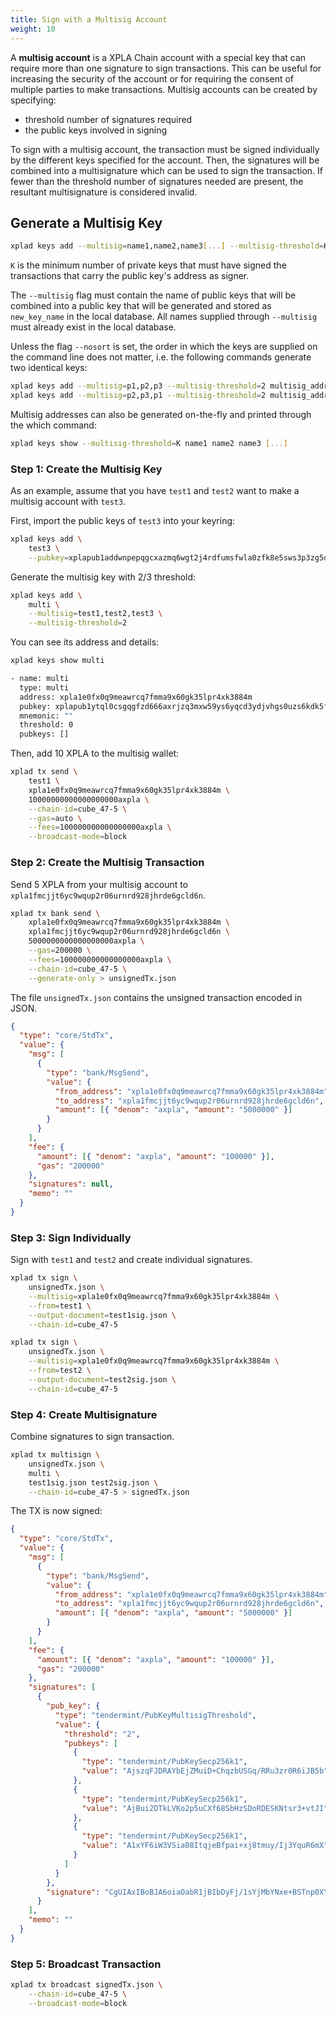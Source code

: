 ```yaml
---
title: Sign with a Multisig Account
weight: 10
---
```


A **multisig account** is a XPLA Chain account with a special key that can require more than one signature to sign transactions. This can be useful for increasing the security of the account or for requiring the consent of multiple parties to make transactions. Multisig accounts can be created by specifying:

- threshold number of signatures required
- the public keys involved in signing

To sign with a multisig account, the transaction must be signed individually by the different keys specified for the account. Then, the signatures will be combined into a multisignature which can be used to sign the transaction. If fewer than the threshold number of signatures needed are present, the resultant multisignature is considered invalid.

## Generate a Multisig Key

```bash
xplad keys add --multisig=name1,name2,name3[...] --multisig-threshold=K new_key_name
```

`K` is the minimum number of private keys that must have signed the transactions that carry the public key's address as signer.

The `--multisig` flag must contain the name of public keys that will be combined into a public key that will be generated and stored as `new_key_name` in the local database. All names supplied through `--multisig` must already exist in the local database.

Unless the flag `--nosort` is set, the order in which the keys are supplied on the command line does not matter, i.e. the following commands generate two identical keys:

```bash
xplad keys add --multisig=p1,p2,p3 --multisig-threshold=2 multisig_address
xplad keys add --multisig=p2,p3,p1 --multisig-threshold=2 multisig_address
```

Multisig addresses can also be generated on-the-fly and printed through the which command:

```bash
xplad keys show --multisig-threshold=K name1 name2 name3 [...]
```

### Step 1: Create the Multisig Key

As an example, assume that you have `test1` and `test2` want to make a multisig account with `test3`.

First, import the public keys of `test3` into your keyring:

```sh
xplad keys add \
    test3 \
    --pubkey=xplapub1addwnpepqgcxazmq6wgt2j4rdfumsfwla0zfk8e5sws3p3zg5dkm9007hmfysxas0u2
```

Generate the multisig key with 2/3 threshold:

```sh
xplad keys add \
    multi \
    --multisig=test1,test2,test3 \
    --multisig-threshold=2
```

You can see its address and details:

```sh
xplad keys show multi

- name: multi
  type: multi
  address: xpla1e0fx0q9meawrcq7fmma9x60gk35lpr4xk3884m
  pubkey: xplapub1ytql0csgqgfzd666axrjzq3mxw59ys6yqcd3ydjvhgs0uzs6kdk5fp4t73gmkl8t6y02yfq7tvfzd666axrjzq3sd69kp5usk492x6nehqjal67ynv0nfqapzrzy3gmdk27la0kjfqfzd666axrjzq6utqt639ka2j3xkncgk65dup06t297ccljmxhvhu3rmk92u3afjuyz9dg9
  mnemonic: ""
  threshold: 0
  pubkeys: []
```

Then, add 10 XPLA to the multisig wallet:

```bash
xplad tx send \
    test1 \
    xpla1e0fx0q9meawrcq7fmma9x60gk35lpr4xk3884m \
    10000000000000000000axpla \
    --chain-id=cube_47-5 \
    --gas=auto \
    --fees=100000000000000000axpla \
    --broadcast-mode=block
```

### Step 2: Create the Multisig Transaction

Send 5 XPLA from your multisig account to `xpla1fmcjjt6yc9wqup2r06urnrd928jhrde6gcld6n`.

```bash
xplad tx bank send \
    xpla1e0fx0q9meawrcq7fmma9x60gk35lpr4xk3884m \
    xpla1fmcjjt6yc9wqup2r06urnrd928jhrde6gcld6n \
    5000000000000000000axpla \
    --gas=200000 \
    --fees=100000000000000000axpla \
    --chain-id=cube_47-5 \
    --generate-only > unsignedTx.json
```

The file `unsignedTx.json` contains the unsigned transaction encoded in JSON.

```json
{
  "type": "core/StdTx",
  "value": {
    "msg": [
      {
        "type": "bank/MsgSend",
        "value": {
          "from_address": "xpla1e0fx0q9meawrcq7fmma9x60gk35lpr4xk3884m",
          "to_address": "xpla1fmcjjt6yc9wqup2r06urnrd928jhrde6gcld6n",
          "amount": [{ "denom": "axpla", "amount": "5000000" }]
        }
      }
    ],
    "fee": {
      "amount": [{ "denom": "axpla", "amount": "100000" }],
      "gas": "200000"
    },
    "signatures": null,
    "memo": ""
  }
}
```

### Step 3: Sign Individually

Sign with `test1` and `test2` and create individual signatures.

```sh
xplad tx sign \
    unsignedTx.json \
    --multisig=xpla1e0fx0q9meawrcq7fmma9x60gk35lpr4xk3884m \
    --from=test1 \
    --output-document=test1sig.json \
    --chain-id=cube_47-5
```

```sh
xplad tx sign \
    unsignedTx.json \
    --multisig=xpla1e0fx0q9meawrcq7fmma9x60gk35lpr4xk3884m \
    --from=test2 \
    --output-document=test2sig.json \
    --chain-id=cube_47-5
```

### Step 4: Create Multisignature

Combine signatures to sign transaction.

```sh
xplad tx multisign \
    unsignedTx.json \
    multi \
    test1sig.json test2sig.json \
    --chain-id=cube_47-5 > signedTx.json
```

The TX is now signed:

```json
{
  "type": "core/StdTx",
  "value": {
    "msg": [
      {
        "type": "bank/MsgSend",
        "value": {
          "from_address": "xpla1e0fx0q9meawrcq7fmma9x60gk35lpr4xk3884m",
          "to_address": "xpla1fmcjjt6yc9wqup2r06urnrd928jhrde6gcld6n",
          "amount": [{ "denom": "axpla", "amount": "5000000" }]
        }
      }
    ],
    "fee": {
      "amount": [{ "denom": "axpla", "amount": "100000" }],
      "gas": "200000"
    },
    "signatures": [
      {
        "pub_key": {
          "type": "tendermint/PubKeyMultisigThreshold",
          "value": {
            "threshold": "2",
            "pubkeys": [
              {
                "type": "tendermint/PubKeySecp256k1",
                "value": "AjszqFJDRAYbEjZMuiD+ChqzbUSGq/RRu3zr0R6iJB5b"
              },
              {
                "type": "tendermint/PubKeySecp256k1",
                "value": "AjBui2DTkLVKo2p5uCXf68SbHzSDoRDESKNtsr3+vtJI"
              },
              {
                "type": "tendermint/PubKeySecp256k1",
                "value": "A1xYF6iW3VSia08ItqjeBfpai+xj8tmuy/Ij3YquR6mX"
              }
            ]
          }
        },
        "signature": "CgUIAxIBoBJA6oiaOabR1jBIbDyFj/1sYjMbYNxe+BSTnp0XYM+frC8fHxXStJ+Tl5Hf+3BsyBg1wvX1pDFsTHI7nMKNlJkKfRJAAt2cOJuViJvtwVRGwhNDORmekDSbcodnyMHTwz2Ve4db7B9m/CjYZmJtilV7zk8RWVX6Agjrl/0K5PSQZv29/A=="
      }
    ],
    "memo": ""
  }
}
```

### Step 5: Broadcast Transaction

```sh
xplad tx broadcast signedTx.json \
    --chain-id=cube_47-5 \
    --broadcast-mode=block
```

